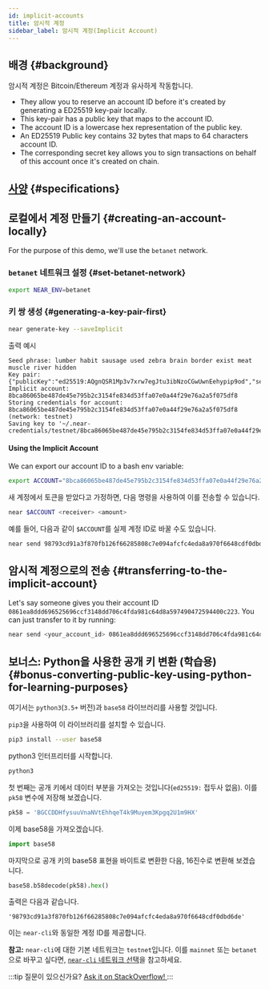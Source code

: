 ```yaml
---
id: implicit-accounts
title: 암시적 계정
sidebar_label: 암시적 계정(Implicit Account)
---
```


## 배경 {#background}

암시적 계정은 Bitcoin/Ethereum 계정과 유사하게 작동합니다.
 - They allow you to reserve an account ID before it's created by generating a ED25519 key-pair locally.
 - This key-pair has a public key that maps to the account ID.
 - The account ID is a lowercase hex representation of the public key.
 - An ED25519 Public key contains 32 bytes that maps to 64 characters account ID.
 - The corresponding secret key allows you to sign transactions on behalf of this account once it's created on chain.

## [사양](https://nomicon.io/DataStructures/Account.html#implicit-account-ids) {#specifications}

## 로컬에서 계정 만들기 {#creating-an-account-locally}

For the purpose of this demo, we'll use the `betanet` network.

### `betanet` 네트워크 설정 {#set-betanet-network}

```bash
export NEAR_ENV=betanet
```

### 키 쌍 생성 {#generating-a-key-pair-first}

```bash
near generate-key --saveImplicit
```

출력 예시
```
Seed phrase: lumber habit sausage used zebra brain border exist meat muscle river hidden
Key pair: {"publicKey":"ed25519:AQgnQSR1Mp3v7xrw7egJtu3ibNzoCGwUwnEehypip9od","secretKey":"ed25519:51qTiqybe8ycXwPznA8hz7GJJQ5hyZ45wh2rm5MBBjgZ5XqFjbjta1m41pq9zbRZfWGUGWYJqH4yVhSWoW6pYFkT"}
Implicit account: 8bca86065be487de45e795b2c3154fe834d53ffa07e0a44f29e76a2a5f075df8
Storing credentials for account: 8bca86065be487de45e795b2c3154fe834d53ffa07e0a44f29e76a2a5f075df8 (network: testnet)
Saving key to '~/.near-credentials/testnet/8bca86065be487de45e795b2c3154fe834d53ffa07e0a44f29e76a2a5f075df8.json'
```

#### Using the Implicit Account
We can export our account ID to a bash env variable:
```bash
export ACCOUNT="8bca86065be487de45e795b2c3154fe834d53ffa07e0a44f29e76a2a5f075df8"
```

새 계정에서 토큰을 받았다고 가정하면, 다음 명령을 사용하여 이를 전송할 수 있습니다.
```bash
near $ACCOUNT <receiver> <amount>
```

예를 들어, 다음과 같이 `$ACCOUNT`를 실제 계정 ID로 바꿀 수도 있습니다.
```bash
near send 98793cd91a3f870fb126f66285808c7e094afcfc4eda8a970f6648cdf0dbd6de <receiver> <amount>
```

## 암시적 계정으로의 전송 {#transferring-to-the-implicit-account}

Let's say someone gives you their account ID `0861ea8ddd696525696ccf3148dd706c4fda981c64d8a597490472594400c223`. You can just transfer to it by running:
```bash
near send <your_account_id> 0861ea8ddd696525696ccf3148dd706c4fda981c64d8a597490472594400c223 <amount>
```

## 보너스: Python을 사용한 공개 키 변환 (학습용) {#bonus-converting-public-key-using-python-for-learning-purposes}

여기서는 `python3`(`3.5+` 버전)과 `base58` 라이브러리를 사용할 것입니다.

`pip3`을 사용하여 이 라이브러리를 설치할 수 있습니다.
```bash
pip3 install --user base58
```

python3 인터프리터를 시작합니다.
```bash
python3
```

첫 번째는 공개 키에서 데이터 부분을 가져오는 것입니다(`ed25519:` 접두사 없음). 이를 `pk58` 변수에 저장해 보겠습니다.
```python
pk58 = 'BGCCDDHfysuuVnaNVtEhhqeT4k9Muyem3Kpgq2U1m9HX'
```

이제 base58을 가져오겠습니다.
```python
import base58
```

마지막으로 공개 키의 base58 표현을 바이트로 변환한 다음, 16진수로 변환해 보겠습니다.
```python
base58.b58decode(pk58).hex()
```

출력은 다음과 같습니다.
```
'98793cd91a3f870fb126f66285808c7e094afcfc4eda8a970f6648cdf0dbd6de'
```

이는 `near-cli`와 동일한 계정 ID를 제공합니다.

**참고:** `near-cli`에 대한 기본 네트워크는 `testnet`입니다. 이를 `mainnet` 또는 `betanet`으로 바꾸고 싶다면, [`near-cli` 네트워크 선택](/tools/near-cli#network-selection)을 참고하세요.

:::tip 질문이 있으신가요?
<a href="https://stackoverflow.com/questions/tagged/nearprotocol"> Ask it on StackOverflow! </a>
:::
